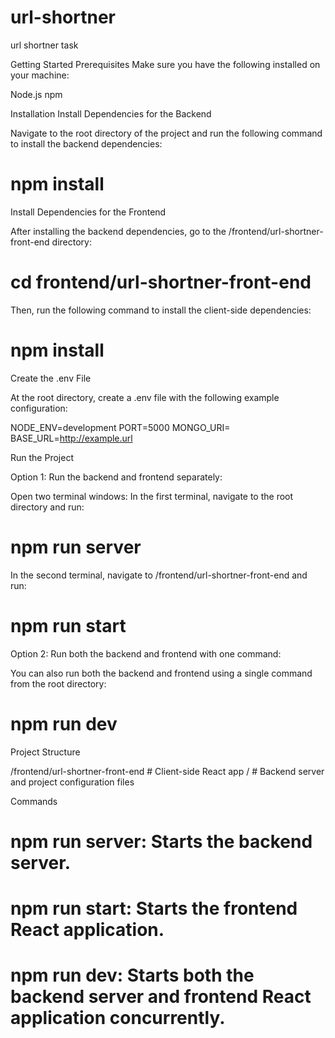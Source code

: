 # url-shortner
url shortner task


Getting Started
Prerequisites
Make sure you have the following installed on your machine:

Node.js
npm

Installation
Install Dependencies for the Backend

Navigate to the root directory of the project and run the following command to install the backend dependencies:

# npm install


Install Dependencies for the Frontend

After installing the backend dependencies, go to the /frontend/url-shortner-front-end directory:

# cd frontend/url-shortner-front-end

Then, run the following command to install the client-side dependencies:

# npm install


Create the .env File

At the root directory, create a .env file with the following example configuration:

NODE_ENV=development
PORT=5000
MONGO_URI=<Your MongoDB Connection URI>
BASE_URL=http://example.url


Run the Project

Option 1: Run the backend and frontend separately:

Open two terminal windows:
In the first terminal, navigate to the root directory and run:

# npm run server

In the second terminal, navigate to /frontend/url-shortner-front-end and run:

# npm run start

Option 2: Run both the backend and frontend with one command:

You can also run both the backend and frontend using a single command from the root directory:

# npm run dev
Project Structure

/frontend/url-shortner-front-end    # Client-side React app
/                              # Backend server and project configuration files


Commands

# npm run server: Starts the backend server.
# npm run start: Starts the frontend React application.
# npm run dev: Starts both the backend server and frontend React application concurrently.
